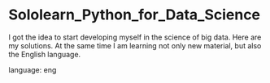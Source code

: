 # Sololearn_Python_for_Data_Science
I got the idea to start developing myself in the science of big data. Here are my solutions.
At the same time I am learning not only new material, but also the English language. 

language: eng
